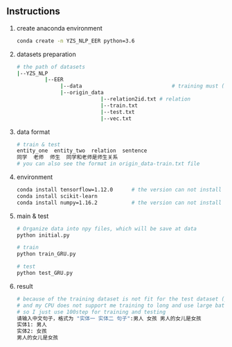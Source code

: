 ## Instructions
1. create anaconda environment
    ```bash
    conda create -n YZS_NLP_EER python=3.6
    ```

2. datasets preparation
    ```bash
    # the path of datasets
    |--YZS_NLP
             |--EER
                  |--data                             # training must (blank folder)
                  |--origin_data
                               |--relation2id.txt # relation
                               |--train.txt
                               |--test.txt
                               |--vec.txt
    ```

3. data format
	```bash
    # train & test
    entity_one  entity_two  relation  sentence
    同学	老师	师生	同学和老师是师生关系
    # you can also see the format in origin_data-train.txt file
	```

4. environment
	```bash
    conda install tensorflow=1.12.0      # the version can not install too high  (>=1.0)
    conda install scikit-learn
    conda install numpy=1.16.2           # the version can not install too high
	```

5. main & test
    ```bash
    # Organize data into npy files, which will be save at data
    python initial.py

    # train
    python train_GRU.py

    # test
    python test_GRU.py
    ```

6. result
    ```bash
    # because of the training dataset is not fit for the test dataset (provided), so the result is not good
    # and my CPU does not support me training to long and use large batch size
    # so I just use 100step for training and testing
    请输入中文句子，格式为 "实体一 实体二 句子":男人 女孩 男人的女儿是女孩
    实体1: 男人
    实体2: 女孩
    男人的女儿是女孩
    ```